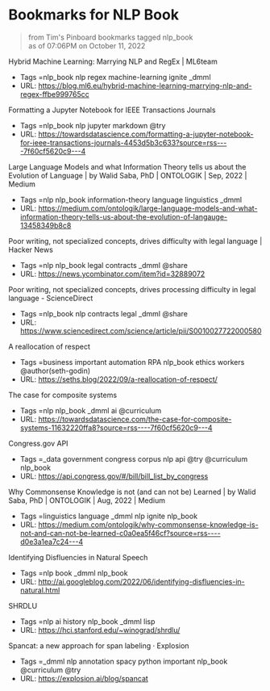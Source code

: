 # Bookmarks for NLP Book  
> from Tim's Pinboard bookmarks tagged nlp_book  
> as of 07:06PM on October 11, 2022  

Hybrid Machine Learning: Marrying NLP and RegEx | ML6team   

 * Tags =nlp_book nlp regex machine-learning ignite _dmml  
 * URL: <https://blog.ml6.eu/hybrid-machine-learning-marrying-nlp-and-regex-ffbe999765cc> 

Formatting a Jupyter Notebook for IEEE Transactions Journals   

 * Tags =nlp_book nlp jupyter markdown @try  
 * URL: <https://towardsdatascience.com/formatting-a-jupyter-notebook-for-ieee-transactions-journals-4453d5b3c633?source=rss----7f60cf5620c9---4> 

Large Language Models and what Information Theory tells us about the Evolution of Language | by Walid Saba, PhD | ONTOLOGIK | Sep, 2022 | Medium   

 * Tags =nlp nlp_book information-theory language linguistics _dmml  
 * URL: <https://medium.com/ontologik/large-language-models-and-what-information-theory-tells-us-about-the-evolution-of-langauge-13458349b8c8> 

Poor writing, not specialized concepts, drives difficulty with legal language | Hacker News   

 * Tags =nlp nlp_book legal contracts _dmml @share  
 * URL: <https://news.ycombinator.com/item?id=32889072> 

Poor writing, not specialized concepts, drives processing difficulty in legal language - ScienceDirect   

 * Tags =nlp_book nlp contracts legal _dmml @share  
 * URL: <https://www.sciencedirect.com/science/article/pii/S0010027722000580> 

A reallocation of respect   

 * Tags =business important automation RPA nlp_book ethics workers @author(seth-godin)  
 * URL: <https://seths.blog/2022/09/a-reallocation-of-respect/> 

The case for composite systems   

 * Tags =nlp nlp_book _dmml ai @curriculum  
 * URL: <https://towardsdatascience.com/the-case-for-composite-systems-11632220ffa8?source=rss----7f60cf5620c9---4> 

Congress.gov API   

 * Tags =_data government congress corpus nlp api @try @curriculum nlp_book  
 * URL: <https://api.congress.gov/#/bill/bill_list_by_congress> 

Why Commonsense Knowledge is not (and can not be) Learned | by Walid Saba, PhD | ONTOLOGIK | Aug, 2022 | Medium   

 * Tags =linguistics language _dmml nlp ignite nlp_book  
 * URL: <https://medium.com/ontologik/why-commonsense-knowledge-is-not-and-can-not-be-learned-c0a0ea5f46cf?source=rss----d0e3a1ea7c24---4> 

Identifying Disfluencies in Natural Speech   

 * Tags =nlp book _dmml nlp_book  
 * URL: <http://ai.googleblog.com/2022/06/identifying-disfluencies-in-natural.html> 

SHRDLU   

 * Tags =nlp ai history nlp_book _dmml lisp  
 * URL: <https://hci.stanford.edu/~winograd/shrdlu/> 

Spancat: a new approach for span labeling · Explosion   

 * Tags =_dmml nlp annotation spacy python important nlp_book @curriculum @try  
 * URL: <https://explosion.ai/blog/spancat> 

